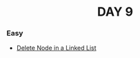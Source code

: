 <h1 align="center"> 
DAY 9
</h1>

### Easy

- [Delete Node in a Linked List](https://github.com/asthakri50/100_DAYS_OF_CODE/blob/main/Day9/1.java)
